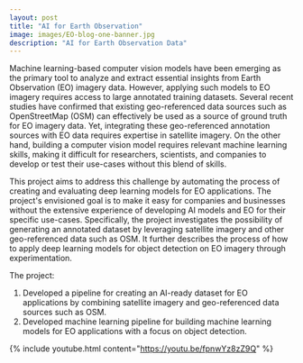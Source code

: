 ```yaml
---
layout: post
title: "AI for Earth Observation"
image: images/EO-blog-one-banner.jpg
description: "AI for Earth Observation Data"
---
```


Machine learning-based computer vision models have been emerging as the primary tool to analyze and extract essential insights from Earth Observation (EO) imagery data. However, applying such models to EO imagery requires access to large annotated training datasets. Several recent studies have confirmed that existing geo-referenced data sources such as OpenStreetMap (OSM) can effectively be used as a source of ground truth for EO imagery data. Yet, integrating these geo-referenced annotation sources with EO data requires expertise in satellite imagery. On the other hand, building a computer vision model requires relevant machine learning skills, making it difficult for researchers, scientists, and companies to develop or test their use-cases without this blend of skills.

This project aims to address this challenge by automating the process of creating and evaluating deep learning models for EO applications. The project's envisioned goal is to make it easy for companies and businesses without the extensive experience of developing AI models and EO for their specific use-cases. Specifically, the project investigates the possibility of generating an annotated dataset by leveraging satellite imagery and other geo-referenced data such as OSM. It further
describes the process of how to apply deep learning models for object detection on EO imagery through experimentation. 

The project: 

1. Developed a pipeline for creating an AI-ready dataset for EO applications by combining satellite imagery and geo-referenced data sources such as OSM.
2. Developed machine learning pipeline for building machine learning models for EO applications with a focus on object detection.

{% include youtube.html content="https://youtu.be/fpnwYz8zZ9Q" %}
